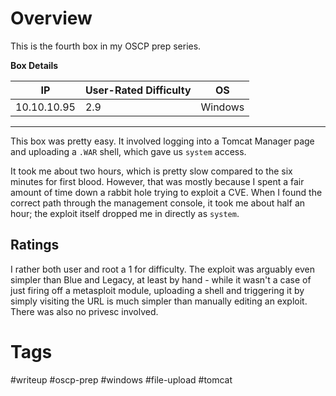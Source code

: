 # Overview

This is the fourth box in my OSCP prep series.

**Box Details**

|IP|User-Rated Difficulty|OS|
|---|---|---|
|10.10.10.95|2.9|Windows|

---

This box was pretty easy. It involved logging into a Tomcat Manager page and uploading a `.WAR` shell, which gave us `system` access.

It took me about two hours, which is pretty slow compared to the six minutes for first blood. However, that was mostly because I spent a fair amount of time down a rabbit hole trying to exploit a CVE. When I found the correct path through the management console, it took me about half an hour; the exploit itself dropped me in directly as `system`.

## Ratings

I rather both user and root a 1 for difficulty. The exploit was arguably even simpler than Blue and Legacy, at least by hand - while it wasn't a case of just firing off a metasploit module, uploading a shell and triggering it by simply visiting the URL is much simpler than manually editing an exploit. There was also no privesc involved.

# Tags

#writeup #oscp-prep #windows #file-upload #tomcat